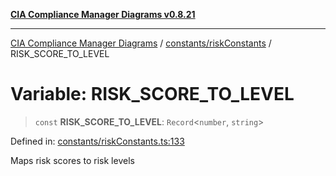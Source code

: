 [**CIA Compliance Manager Diagrams v0.8.21**](../../../README.md)

***

[CIA Compliance Manager Diagrams](../../../modules.md) / [constants/riskConstants](../README.md) / RISK\_SCORE\_TO\_LEVEL

# Variable: RISK\_SCORE\_TO\_LEVEL

> `const` **RISK\_SCORE\_TO\_LEVEL**: `Record`\<`number`, `string`\>

Defined in: [constants/riskConstants.ts:133](https://github.com/Hack23/cia-compliance-manager/blob/689e67e40bb6afe811128d672a0d7dd5fcbdaea5/src/constants/riskConstants.ts#L133)

Maps risk scores to risk levels
